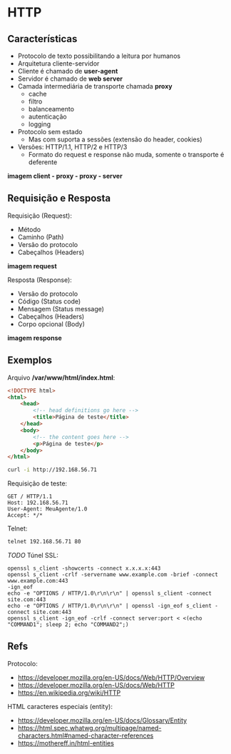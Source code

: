 # HTTP



## Características

- Protocolo de texto possibilitando a leitura por humanos
- Arquitetura cliente-servidor
- Cliente é chamado de **user-agent**
- Servidor é chamado de **web server**
- Camada intermediária de transporte chamada **proxy**
    - cache
    - filtro
    - balanceamento
    - autenticação
    - logging
- Protocolo sem estado
    - Mas com suporta a sessões (extensão do header, cookies)
- Versões: HTTP/1.1, HTTP/2 e HTTP/3
    - Formato do request e response não muda, somente o transporte é deferente 

**imagem client - proxy - proxy - server**

## Requisição e Resposta


Requisição (Request):

- Método
- Caminho (Path)
- Versão do protocolo
- Cabeçalhos (Headers)

**imagem request**


Resposta (Response):

- Versão do protocolo
- Código (Status code)
- Mensagem (Status message)
- Cabeçalhos (Headers)
- Corpo opcional (Body)

**imagem response**



## Exemplos

Arquivo **/var/www/html/index.html**:

```html
<!DOCTYPE html>
<html>
    <head>
        <!-- head definitions go here -->
        <title>Página de teste</title>
    </head>
    <body>
        <!-- the content goes here -->
        <p>Página de teste</p>
    </body>
</html>
```


```sh
curl -i http://192.168.56.71
```

Requisição de teste:


```
GET / HTTP/1.1
Host: 192.168.56.71
User-Agent: MeuAgente/1.0
Accept: */*

```

Telnet:

```sh
telnet 192.168.56.71 80
```


*TODO* Túnel SSL:

```
openssl s_client -showcerts -connect x.x.x.x:443
openssl s_client -crlf -servername www.example.com -brief -connect www.example.com:443
-ign_eof
echo -e "OPTIONS / HTTP/1.0\r\n\r\n" | openssl s_client -connect site.com:443
echo -e "OPTIONS / HTTP/1.0\r\n\r\n" | openssl -ign_eof s_client -connect site.com:443
openssl s_client -ign_eof -crlf -connect server:port < <(echo "COMMAND1"; sleep 2; echo "COMMAND2";)
```


## Refs

Protocolo:

- https://developer.mozilla.org/en-US/docs/Web/HTTP/Overview
- https://developer.mozilla.org/en-US/docs/Web/HTTP
- https://en.wikipedia.org/wiki/HTTP


HTML caracteres especiais (entity):

- https://developer.mozilla.org/en-US/docs/Glossary/Entity
- https://html.spec.whatwg.org/multipage/named-characters.html#named-character-references
- https://mothereff.in/html-entities



